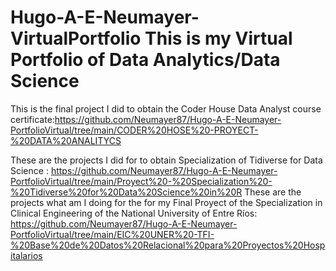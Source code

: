 # Hugo-A-E-Neumayer-VirtualPortfolio   This is my Virtual Portfolio of Data Analytics/Data Science
This is the final project I did to obtain the Coder House Data Analyst course certificate:https://github.com/Neumayer87/Hugo-A-E-Neumayer-PortfolioVirtual/tree/main/CODER%20HOSE%20-PROYECT-%20DATA%20ANALITYCS

These are the projects I did for to obtain Specialization of Tidiverse for Data Science :  https://github.com/Neumayer87/Hugo-A-E-Neumayer-PortfolioVirtual/tree/main/Proyect%20-%20Specialization%20-%20Tidiverse%20for%20Data%20Science%20in%20R
These are the projects what am I doing for the for my Final Proyect of the Specialization in Clinical Engineering of the National University of Entre Ríos:
https://github.com/Neumayer87/Hugo-A-E-Neumayer-PortfolioVirtual/tree/main/EIC%20UNER%20-TFI-%20Base%20de%20Datos%20Relacional%20para%20Proyectos%20Hospitalarios
